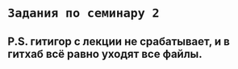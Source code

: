 # `Задания по семинару 2`

## P.S. гитигор с лекции не срабатывает, и в гитхаб всё равно уходят все файлы. 
